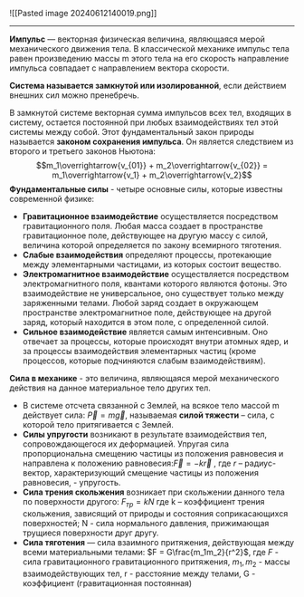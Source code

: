  ![[Pasted image 20240612140019.png]]

---

**Импульс** — векторная физическая величина, являющаяся мерой механического
движения тела. В классической механике импульс тела равен произведению массы m
этого тела на его скорость направление импульса совпадает с направлением вектора
скорости.

**Система называется замкнутой или изолированной**, если действием внешних сил
можно пренебречь.

В замкнутой системе векторная сумма импульсов всех тел, входящих в систему,
остается постоянной при любых взаимодействиях тел этой системы между собой. Этот
фундаментальный закон природы называется **законом сохранения импульса**. Он
является следствием из второго и третьего законов Ньютона: $$m_1\overrightarrow{v_{01}} + m_2\overrightarrow{v_{02}} = m_1\overrightarrow{v_1} + m_2\overrightarrow{v_2}$$
**Фундаментальные силы** - четыре основные силы, которые известны современной физике:
- **Гравитационное взаимодействие** осуществляется посредством гравитационного поля. Любая масса создает в пространстве гравитационное поле, действующее на другую массу с силой, величина которой определяется по закону всемирного тяготения. 
- **Слабые взаимодействия** определяют процессы, протекающие между элементарными частицами, из которых состоит вещество. 
- **Электромагнитное взаимодействие** осуществляется посредством электромагнитного поля, квантами которого являются фотоны. Это  взаимодействие не универсальное, оно существует только между заряженными телами. Любой заряд создает в окружающем пространстве электромагнитное поле, действующее на другой заряд, который находится в этом поле, с определенной силой.
- **Сильное взаимодействие** является самым интенсивным. Оно отвечает за процессы, которые происходят внутри атомных ядер, и за процессы взаимодействия элементарных частиц (кроме процессов, которые подчиняются слабым взаимодействиям).

**Сила в механике** - это величина, являющаяся мерой механического действия на данное материальное тело других тел.
 - В системе отсчета связанной с Землей, на всякое тело массой m действует сила: $\overrightarrow{P} = m\overrightarrow{g}$, называемая **силой тяжести** – сила, с которой тело притягивается с Землей.
 - **Силы упругости** возникают в результате взаимодействия тел, сопровождающегося их деформацией. Упругая сила пропорциональна смещению частицы из положения равновесия и направлена к положению равновесия:$\overrightarrow{F} = -k\overrightarrow{r}$ , где $r$ – радиус-вектор, характеризующий смещение частицы из положения равновесия, - упругость.
 - **Сила трения скольжения** возникает при скольжении данного тела по поверхности другого: $F_{тр} = kN$ где k – коэффициент трения скольжения, зависящий от природы и состояния соприкасающихся поверхностей; N - сила нормального давления, прижимающая трущиеся поверхности друг другу.
- **Сила тяготения** — сила взаимного притяжения, действующая между всеми материальными телами: $F = G\frac{m_1m_2}{r^2}$, где $F$ - сила гравитационного гравитационного притяжения, $m_1, m_2$ - массы взаимодействующих тел, r - расстояние между телами, G - коэффициент (гравитационная постоянная)

